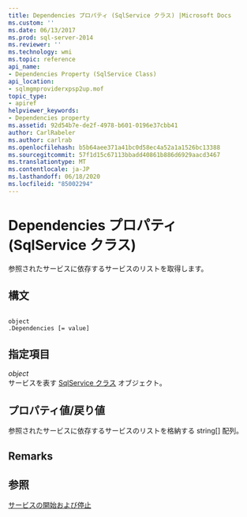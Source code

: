 ```yaml
---
title: Dependencies プロパティ (SqlService クラス) |Microsoft Docs
ms.custom: ''
ms.date: 06/13/2017
ms.prod: sql-server-2014
ms.reviewer: ''
ms.technology: wmi
ms.topic: reference
api_name:
- Dependencies Property (SqlService Class)
api_location:
- sqlmgmproviderxpsp2up.mof
topic_type:
- apiref
helpviewer_keywords:
- Dependencies property
ms.assetid: 92d54b7e-de2f-4978-b601-0196e37cbb41
author: CarlRabeler
ms.author: carlrab
ms.openlocfilehash: b5b64aee371a41bc0d58ec4a52a1a1526bc13388
ms.sourcegitcommit: 57f1d15c67113bbadd40861b886d6929aacd3467
ms.translationtype: MT
ms.contentlocale: ja-JP
ms.lasthandoff: 06/18/2020
ms.locfileid: "85002294"
---
```

# <a name="dependencies-property-sqlservice-class"></a>Dependencies プロパティ (SqlService クラス)
  参照されたサービスに依存するサービスのリストを取得します。  
  
## <a name="syntax"></a>構文  
  
```  
  
object  
.Dependencies [= value]  
```  
  
## <a name="parts"></a>指定項目  
 *object*  
 サービスを表す [SqlService クラス](sqlservice-class.md) オブジェクト。  
  
## <a name="property-valuereturn-value"></a>プロパティ値/戻り値  
 参照されたサービスに依存するサービスのリストを格納する string[] 配列。  
  
## <a name="remarks"></a>Remarks  
  
## <a name="see-also"></a>参照  
 [サービスの開始および停止](https://technet.microsoft.com/library/ms174886\(v=sql.105\).aspx)  
  
  
